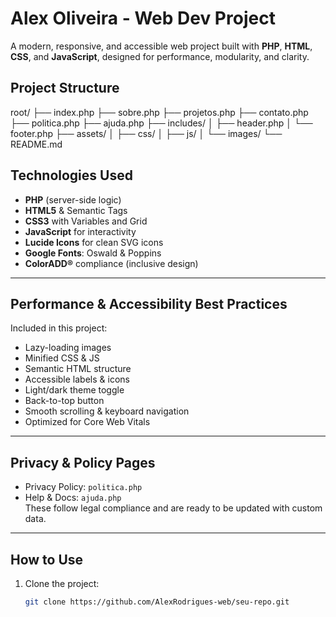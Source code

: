 # Alex Oliveira - Web Dev Project

A modern, responsive, and accessible web project built with **PHP**, **HTML**, **CSS**, and **JavaScript**, designed for performance, modularity, and clarity.



## Project Structure

root/
├── index.php
├── sobre.php
├── projetos.php
├── contato.php
├── politica.php
├── ajuda.php
├── includes/
│ ├── header.php
│ └── footer.php
├── assets/
│ ├── css/
│ ├── js/
│ └── images/
└── README.md



## Technologies Used

- **PHP** (server-side logic)  
- **HTML5** & Semantic Tags  
- **CSS3** with Variables and Grid  
- **JavaScript** for interactivity  
- **Lucide Icons** for clean SVG icons  
- **Google Fonts**: Oswald & Poppins  
- **ColorADD®** compliance (inclusive design)  

---

## Performance & Accessibility Best Practices

Included in this project:

- Lazy-loading images  
- Minified CSS & JS  
- Semantic HTML structure  
- Accessible labels & icons  
- Light/dark theme toggle  
- Back-to-top button  
- Smooth scrolling & keyboard navigation  
- Optimized for Core Web Vitals  

---

## Privacy & Policy Pages

- Privacy Policy: `politica.php`  
- Help & Docs: `ajuda.php`  
These follow legal compliance and are ready to be updated with custom data.

---

## How to Use

1. Clone the project:  
   ```bash
   git clone https://github.com/AlexRodrigues-web/seu-repo.git